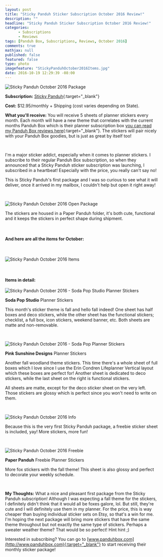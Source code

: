 ```yaml
---
layout: post
title: "Sticky Panduh Sticker Subscription October 2016 Review!"
description: ""
headline: "Sticky Panduh Sticker Subscription October 2016 Review!"
categories: 
      - Subscriptions
      - Reviews
tags: [Panduh Box, Subscriptions, Reviews, October 2016]
comments: true
mathjax: null
published: false
featured: false
type: photo
imagefeature: "StickyPanduhOctober2016Items.jpg"
date: 2016-10-19 12:29:39 -08:00
---
```


![Sticky Panduh October 2016 Package](http://whatsupmailbox.com/images/StickyPanduhOctober2016Package.jpg)

**Subscription:** [Sticky Panduh](http://www.panduhbox.com){:target="_blank"}

**Cost:** $12.95/monthly + Shipping (cost varies depending on State).

**What you'll receive:** You will receive 5 sheets of planner stickers every month. Each month will have a new theme that correlates with the current months Panduh Box which is their planner subscription box [you can read my Panduh Box reviews here](http://whatsupmailbox.com/tags/index.html#Panduh%20Box){:target="_blank"}. The stickers will pair nicely with your Panduh Box goodies, but is just as great by itself too!

<br>

I'm a major sticker addict, especially when it comes to planner stickers. I subscribe to their regular Panduh Box subscription, so when they announced that a Sticky Panduh sticker subscription was launching, I subscribed in a heartbeat! Especially with the price, you really can't say no!

This is Sticky Panduh's first package and I was so curious to see what it will deliver, once it arrived in my mailbox, I couldn't help but open it right away!

<br>

![Sticky Panduh October 2016 Open Package](http://whatsupmailbox.com/images/StickyPanduhOctober2016OpenPackage.gif)

The stickers are housed in a Paper Panduh folder, it's both cute, functional and it keeps the stickers in perfect shape during shipment.

<br>

<H4>And here are all the items for October:</H4>

<br>

![Sticky Panduh October 2016 Items](http://whatsupmailbox.com/images/StickyPanduhOctober2016Items.jpg)

<br>

<H4>Items in detail:</H4>

![Sticky Panduh October 2016 - Soda Pop Studio Planner Stickers](http://whatsupmailbox.com/images/StickyPanduhOctober2016SodaPopStudioPlannerStickers.jpg)

**Soda Pop Studio** Planner Stickers

This month's sticker theme is fall and hello fall indeed! One sheet has half boxes and deco stickers, while the other sheet has the functional stickers; checklist, a full box, icon stickers, weekend banner, etc. Both sheets are matte and non-removable.

<br>

![Sticky Panduh October 2016 - Soda Pop Planner Stickers](http://whatsupmailbox.com/images/StickyPanduhOctober2016PinkSunshineDesignsPlannerStickers.jpg)

**Pink Sunshine Designs** Planner Stickers

Another fall woodland theme stickers. This time there's a whole sheet of full boxes which I love since I use the Erin Condren Lifeplanner Vertical layout which these boxes are perfect for! Another sheet is dedicated to deco stickers, while the last sheet on the right is functional stickers. 

All sheets are matte, except for the deco sticker sheet on the very left. Those stickers are glossy which is perfect since you won't need to write on them.

<br>

![Sticky Panduh October 2016 Info](http://whatsupmailbox.com/images/StickyPanduhOctober2016Info.jpg)

Because this is the very first Sticky Panduh package, a freebie sticker sheet is included, yay! More stickers, more fun!

<br>

![Sticky Panduh October 2016 Freebie](http://whatsupmailbox.com/images/StickyPanduhOctober2016FreebiePlannerStickers.jpg)

**Paper Panduh** Freebie Planner Stickers

More fox stickers with the fall theme! This sheet is also glossy and perfect to decorate your weekly schedule.

<br>

<i class="icon-exclamation-sign"></i> **My Thoughts:** What a nice and pleasant first package from the Sticky Panduh subscription! Although I was expecting a fall theme for the stickers, I definitely didn't think that it would all be foxes galore, lol. But still, they're cute and I will definitely use them in my planner. For the price, this is way cheaper than buying individual sticker sets on Etsy, so that's a win for me. I'm hoping the next package will bring more stickers that have the same theme throughout but not exactly the same type of stickers. Perhaps a sweater weather theme? That would be so perfect! Hint hint ;)

Interested in subscribing? You can go to [www.panduhbox.com](http://www.panduhbox.com){:target="_blank"} to start receiving their monthly sticker package!
